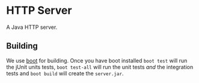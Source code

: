 # HTTP Server

A Java HTTP server.

## Building

We use [boot] for building. Once you have boot installed `boot test`
will run the jUnit units tests, `boot test-all` will run the unit
tests _and_ the integration tests and `boot build` will create the
`server.jar`.

[boot]: https://github.com/boot-clj/boot#boot--
